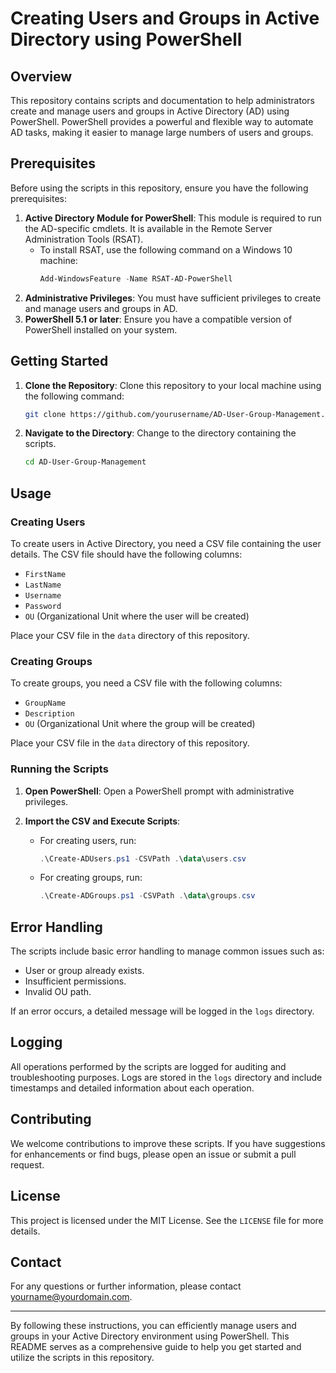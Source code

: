 # Creating Users and Groups in Active Directory using PowerShell

## Overview

This repository contains scripts and documentation to help administrators create and manage users and groups in Active Directory (AD) using PowerShell. PowerShell provides a powerful and flexible way to automate AD tasks, making it easier to manage large numbers of users and groups.

## Prerequisites

Before using the scripts in this repository, ensure you have the following prerequisites:

1. **Active Directory Module for PowerShell**: This module is required to run the AD-specific cmdlets. It is available in the Remote Server Administration Tools (RSAT).
   - To install RSAT, use the following command on a Windows 10 machine:
     ```powershell
     Add-WindowsFeature -Name RSAT-AD-PowerShell
     ```
2. **Administrative Privileges**: You must have sufficient privileges to create and manage users and groups in AD.
3. **PowerShell 5.1 or later**: Ensure you have a compatible version of PowerShell installed on your system.

## Getting Started

1. **Clone the Repository**: Clone this repository to your local machine using the following command:
   ```sh
   git clone https://github.com/yourusername/AD-User-Group-Management.git
   ```

2. **Navigate to the Directory**: Change to the directory containing the scripts.
   ```sh
   cd AD-User-Group-Management
   ```

## Usage

### Creating Users

To create users in Active Directory, you need a CSV file containing the user details. The CSV file should have the following columns:
- `FirstName`
- `LastName`
- `Username`
- `Password`
- `OU` (Organizational Unit where the user will be created)

Place your CSV file in the `data` directory of this repository.

### Creating Groups

To create groups, you need a CSV file with the following columns:
- `GroupName`
- `Description`
- `OU` (Organizational Unit where the group will be created)

Place your CSV file in the `data` directory of this repository.

### Running the Scripts

1. **Open PowerShell**: Open a PowerShell prompt with administrative privileges.

2. **Import the CSV and Execute Scripts**:
   - For creating users, run:
     ```powershell
     .\Create-ADUsers.ps1 -CSVPath .\data\users.csv
     ```
   - For creating groups, run:
     ```powershell
     .\Create-ADGroups.ps1 -CSVPath .\data\groups.csv
     ```

## Error Handling

The scripts include basic error handling to manage common issues such as:
- User or group already exists.
- Insufficient permissions.
- Invalid OU path.

If an error occurs, a detailed message will be logged in the `logs` directory.

## Logging

All operations performed by the scripts are logged for auditing and troubleshooting purposes. Logs are stored in the `logs` directory and include timestamps and detailed information about each operation.

## Contributing

We welcome contributions to improve these scripts. If you have suggestions for enhancements or find bugs, please open an issue or submit a pull request.

## License

This project is licensed under the MIT License. See the `LICENSE` file for more details.

## Contact

For any questions or further information, please contact [yourname@yourdomain.com](mailto:yourname@yourdomain.com).

---

By following these instructions, you can efficiently manage users and groups in your Active Directory environment using PowerShell. This README serves as a comprehensive guide to help you get started and utilize the scripts in this repository.
